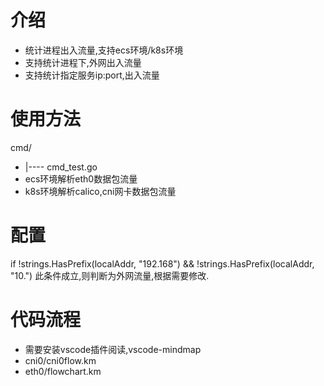 # 介绍
- 统计进程出入流量,支持ecs环境/k8s环境
- 支持统计进程下,外网出入流量
- 支持统计指定服务ip:port,出入流量

# 使用方法
cmd/
- |---- cmd_test.go
- ecs环境解析eth0数据包流量
- k8s环境解析calico,cni网卡数据包流量


# 配置
if !strings.HasPrefix(localAddr, "192.168") && !strings.HasPrefix(localAddr, "10.")   此条件成立,则判断为外网流量,根据需要修改.


# 代码流程
- 需要安装vscode插件阅读,vscode-mindmap
- cni0/cni0flow.km
- eth0/flowchart.km
